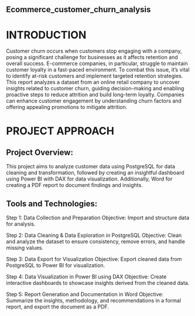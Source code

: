 ## Ecommerce_customer_churn_analysis

# INTRODUCTION
Customer churn occurs when customers stop engaging with a company, posing a significant challenge for 
businesses as it affects retention and overall success. E-commerce companies, in particular, struggle to maintain 
customer loyalty in a fast-paced environment. To combat this issue, it’s vital to identify at-risk customers and 
implement targeted retention strategies. This report analyzes a dataset from an online retail company to uncover 
insights related to customer churn, guiding decision-making and enabling proactive steps to reduce attrition and build 
long-term loyalty. Companies can enhance customer engagement by understanding churn factors and offering appealing 
promotions to mitigate attrition.
# PROJECT APPROACH 

## Project Overview:
This project aims to analyze customer data using PostgreSQL for data cleaning and transformation, followed by creating an insightful dashboard using Power BI with DAX for data visualization. Additionally, Word for creating a PDF report to document findings and insights.

## Tools and Technologies:

Step 1: Data Collection and Preparation
Objective: Import and structure data for analysis.

Step 2: Data Cleaning & Data Exploration in PostgreSQL
Objective: Clean and analyze the dataset to ensure consistency, remove errors, and handle missing values.

Step 3: Data Export for Visualization
Objective: Export cleaned data from PostgreSQL to Power BI for visualization.

Step 4: Data Visualization in Power BI using DAX
Objective: Create interactive dashboards to showcase insights derived from the cleaned data.

Step 5: Report Generation and Documentation in Word
Objective: Summarize the insights, methodology, and recommendations in a formal report, and export the document as a PDF.
